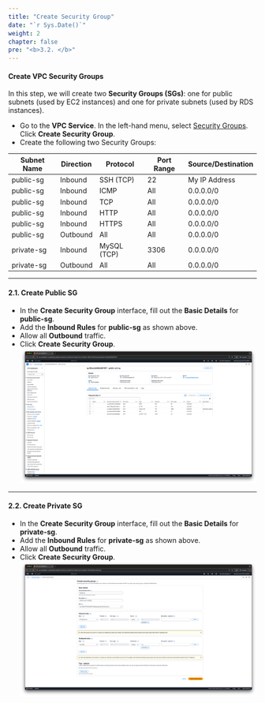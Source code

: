 ```yaml
---
title: "Create Security Group"
date: "`r Sys.Date()`"
weight: 2
chapter: false
pre: "<b>3.2. </b>"
---
```


#### Create VPC Security Groups
In this step, we will create two **Security Groups (SGs)**: one for public subnets (used by EC2 instances) and one for private subnets (used by RDS instances).

- Go to the **VPC Service**. In the left-hand menu, select [Security Groups](https://ap-southeast-1.console.aws.amazon.com/vpcconsole/home?region=ap-southeast-1#SecurityGroups:). Click **Create Security Group**.
- Create the following two Security Groups:

| Subnet Name | Direction | Protocol    | Port Range  | Source/Destination |
|-------------|-----------|-------------|-------------|--------------------|
| public-sg   | Inbound   | SSH (TCP)   | 22          | My IP Address      |
| public-sg   | Inbound   | ICMP        | All         | 0.0.0.0/0          |
| public-sg   | Inbound   | TCP         | All         | 0.0.0.0/0          |
| public-sg   | Inbound   | HTTP        | All         | 0.0.0.0/0          |
| public-sg   | Inbound   | HTTPS       | All         | 0.0.0.0/0          |
| public-sg   | Outbound  | All         | All         | 0.0.0.0/0          |
| private-sg  | Inbound   | MySQL (TCP) | 3306        | 0.0.0.0/0          |
| private-sg  | Outbound  | All         | All         | 0.0.0.0/0          |

---

#### 2.1. Create Public SG
- In the **Create Security Group** interface, fill out the **Basic Details** for **public-sg**.
- Add the **Inbound Rules** for **public-sg** as shown above.
- Allow all **Outbound** traffic.
- Click **Create Security Group**.
  ![public-sg](/images/3-create-vpc-instance/3.2-create-vpc-sg/public-sg.png)

---

#### 2.2. Create Private SG
- In the **Create Security Group** interface, fill out the **Basic Details** for **private-sg**.
- Add the **Inbound Rules** for **private-sg** as shown above.
- Allow all **Outbound** traffic.
- Click **Create Security Group**.
  ![private-sg.png](/images/3-create-vpc-instance/3.2-create-vpc-sg/private-sg.png)
